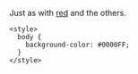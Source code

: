 Just as with [red](https://github.com/FreeCodeCamp/FreeCodeCamp/wiki/Waypoint-Use-Hex-Code-to-Color-Elements-Red) and the others.

```
<style>
  body {
    background-color: #0000FF;
  }
</style>
```